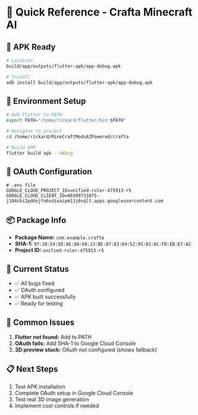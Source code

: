 # 🚀 Quick Reference - Crafta Minecraft AI

## 📱 **APK Ready**
```bash
# Location
build/app/outputs/flutter-apk/app-debug.apk

# Install
adb install build/app/outputs/flutter-apk/app-debug.apk
```

## 🔧 **Environment Setup**
```bash
# Add Flutter to PATH
export PATH="/home/rickard/flutter/bin:$PATH"

# Navigate to project
cd /home/rickard/MineCraftModsAIPowered/crafta

# Build APK
flutter build apk --debug
```

## 🔑 **OAuth Configuration**
```env
# .env file
GOOGLE_CLOUD_PROJECT_ID=unified-ruler-475913-r5
GOOGLE_CLOUD_CLIENT_ID=80309731075-j184cbi2pddojfo6vdioaipm13j0vqlt.apps.googleusercontent.com
```

## 📦 **Package Info**
- **Package Name:** `com.example.crafta`
- **SHA-1:** `97:10:54:5D:AE:8A:68:13:BE:07:83:64:52:95:02:AC:FD:EB:E7:A2`
- **Project ID:** `unified-ruler-475913-r5`

## 🎯 **Current Status**
- ✅ All bugs fixed
- ✅ OAuth configured
- ✅ APK built successfully
- ✅ Ready for testing

## 🐛 **Common Issues**
1. **Flutter not found:** Add to PATH
2. **OAuth fails:** Add SHA-1 to Google Cloud Console
3. **3D preview stuck:** OAuth not configured (shows fallback)

## 📋 **Next Steps**
1. Test APK installation
2. Complete OAuth setup in Google Cloud Console
3. Test real 3D image generation
4. Implement cost controls if needed